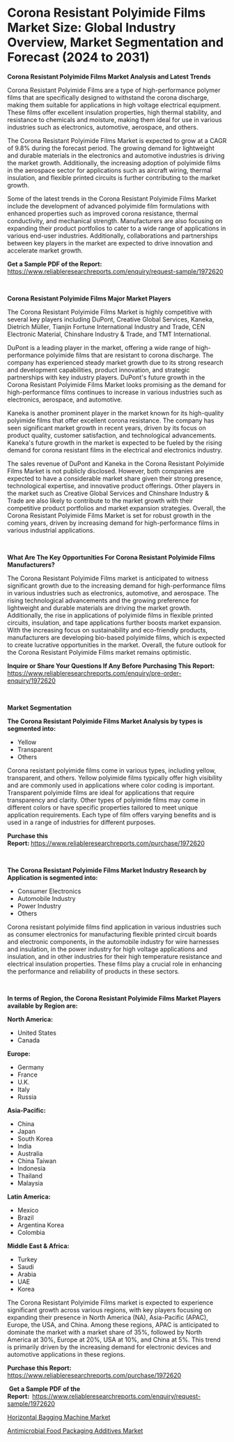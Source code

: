 <p><h1>Corona Resistant Polyimide Films Market Size: Global Industry Overview, Market Segmentation and Forecast (2024 to 2031)</h1></p><p><strong>Corona Resistant Polyimide Films Market Analysis and Latest Trends</strong></p>
<p><p>Corona Resistant Polyimide Films are a type of high-performance polymer films that are specifically designed to withstand the corona discharge, making them suitable for applications in high voltage electrical equipment. These films offer excellent insulation properties, high thermal stability, and resistance to chemicals and moisture, making them ideal for use in various industries such as electronics, automotive, aerospace, and others.</p><p>The Corona Resistant Polyimide Films Market is expected to grow at a CAGR of 9.8% during the forecast period. The growing demand for lightweight and durable materials in the electronics and automotive industries is driving the market growth. Additionally, the increasing adoption of polyimide films in the aerospace sector for applications such as aircraft wiring, thermal insulation, and flexible printed circuits is further contributing to the market growth.</p><p>Some of the latest trends in the Corona Resistant Polyimide Films Market include the development of advanced polyimide film formulations with enhanced properties such as improved corona resistance, thermal conductivity, and mechanical strength. Manufacturers are also focusing on expanding their product portfolios to cater to a wide range of applications in various end-user industries. Additionally, collaborations and partnerships between key players in the market are expected to drive innovation and accelerate market growth.</p></p>
<p><strong>Get a Sample PDF of the Report:&nbsp;</strong> <a href="https://www.reliableresearchreports.com/enquiry/request-sample/1972620">https://www.reliableresearchreports.com/enquiry/request-sample/1972620</a></p>
<p>&nbsp;</p>
<p><strong>Corona Resistant Polyimide Films Major Market Players</strong></p>
<p><p>The Corona Resistant Polyimide Films Market is highly competitive with several key players including DuPont, Creative Global Services, Kaneka, Dietrich Müller, Tianjin Fortune International Industry and Trade, CEN Electronic Material, Chinshare Industry & Trade, and TMT International.</p><p>DuPont is a leading player in the market, offering a wide range of high-performance polyimide films that are resistant to corona discharge. The company has experienced steady market growth due to its strong research and development capabilities, product innovation, and strategic partnerships with key industry players. DuPont's future growth in the Corona Resistant Polyimide Films Market looks promising as the demand for high-performance films continues to increase in various industries such as electronics, aerospace, and automotive.</p><p>Kaneka is another prominent player in the market known for its high-quality polyimide films that offer excellent corona resistance. The company has seen significant market growth in recent years, driven by its focus on product quality, customer satisfaction, and technological advancements. Kaneka's future growth in the market is expected to be fueled by the rising demand for corona resistant films in the electrical and electronics industry.</p><p>The sales revenue of DuPont and Kaneka in the Corona Resistant Polyimide Films Market is not publicly disclosed. However, both companies are expected to have a considerable market share given their strong presence, technological expertise, and innovative product offerings. Other players in the market such as Creative Global Services and Chinshare Industry & Trade are also likely to contribute to the market growth with their competitive product portfolios and market expansion strategies. Overall, the Corona Resistant Polyimide Films Market is set for robust growth in the coming years, driven by increasing demand for high-performance films in various industrial applications.</p></p>
<p>&nbsp;</p>
<p><strong>What Are The Key Opportunities For Corona Resistant Polyimide Films Manufacturers?</strong></p>
<p><p>The Corona Resistant Polyimide Films market is anticipated to witness significant growth due to the increasing demand for high-performance films in various industries such as electronics, automotive, and aerospace. The rising technological advancements and the growing preference for lightweight and durable materials are driving the market growth. Additionally, the rise in applications of polyimide films in flexible printed circuits, insulation, and tape applications further boosts market expansion. With the increasing focus on sustainability and eco-friendly products, manufacturers are developing bio-based polyimide films, which is expected to create lucrative opportunities in the market. Overall, the future outlook for the Corona Resistant Polyimide Films market remains optimistic.</p></p>
<p><strong>Inquire or Share Your Questions If Any Before Purchasing This Report:</strong> <a href="https://www.reliableresearchreports.com/enquiry/pre-order-enquiry/1972620">https://www.reliableresearchreports.com/enquiry/pre-order-enquiry/1972620</a></p>
<p>&nbsp;</p>
<p><strong>Market Segmentation</strong></p>
<p><strong>The Corona Resistant Polyimide Films Market Analysis by types is segmented into:</strong></p>
<p><ul><li>Yellow</li><li>Transparent</li><li>Others</li></ul></p>
<p><p>Corona resistant polyimide films come in various types, including yellow, transparent, and others. Yellow polyimide films typically offer high visibility and are commonly used in applications where color coding is important. Transparent polyimide films are ideal for applications that require transparency and clarity. Other types of polyimide films may come in different colors or have specific properties tailored to meet unique application requirements. Each type of film offers varying benefits and is used in a range of industries for different purposes.</p></p>
<p><strong>Purchase this Report:&nbsp;</strong><a href="https://www.reliableresearchreports.com/purchase/1972620">https://www.reliableresearchreports.com/purchase/1972620</a></p>
<p>&nbsp;</p>
<p><strong>The Corona Resistant Polyimide Films Market Industry Research by Application is segmented into:</strong></p>
<p><ul><li>Consumer Electronics</li><li>Automobile Industry</li><li>Power Industry</li><li>Others</li></ul></p>
<p><p>Corona resistant polyimide films find application in various industries such as consumer electronics for manufacturing flexible printed circuit boards and electronic components, in the automobile industry for wire harnesses and insulation, in the power industry for high voltage applications and insulation, and in other industries for their high temperature resistance and electrical insulation properties. These films play a crucial role in enhancing the performance and reliability of products in these sectors.</p></p>
<p>&nbsp;</p>
<p><strong>In terms of Region, the Corona Resistant Polyimide Films Market Players available by Region are:</strong></p>
<p>
    <p> <strong> North America: </strong>
        <ul>
            <li>United States</li>
            <li>Canada</li>
        </ul>
        </p> 
    <p> <strong> Europe: </strong>
        <ul>
            <li>Germany</li>
            <li>France</li>
            <li>U.K.</li>
            <li>Italy</li>
            <li>Russia</li>
        </ul>
        </p> 
    <p> <strong> Asia-Pacific: </strong>
        <ul>
            <li>China</li>
            <li>Japan</li>
            <li>South Korea</li>
            <li>India</li>
            <li>Australia</li>
            <li>China Taiwan</li>
            <li>Indonesia</li>
            <li>Thailand</li>
            <li>Malaysia</li>
        </ul>
        </p> 
    <p> <strong> Latin America: </strong>
        <ul>
            <li>Mexico</li>
            <li>Brazil</li>
            <li>Argentina Korea</li>
            <li>Colombia</li>
        </ul>
        </p> 
    <p> <strong> Middle East & Africa: </strong>
        <ul>
            <li>Turkey</li>
            <li>Saudi</li>
            <li>Arabia</li>
            <li>UAE</li>
            <li>Korea</li>
        </ul>
    </p>
    </p>
<p><p>The Corona Resistant Polyimide Films market is expected to experience significant growth across various regions, with key players focusing on expanding their presence in North America (NA), Asia-Pacific (APAC), Europe, the USA, and China. Among these regions, APAC is anticipated to dominate the market with a market share of 35%, followed by North America at 30%, Europe at 20%, USA at 10%, and China at 5%. This trend is primarily driven by the increasing demand for electronic devices and automotive applications in these regions.</p></p>
<p><strong>Purchase this Report: </strong><a href="https://www.reliableresearchreports.com/purchase/1972620">https://www.reliableresearchreports.com/purchase/1972620</a></p>
<p>&nbsp;<strong>Get a Sample PDF of the Report:&nbsp;&nbsp;</strong><a href="https://www.reliableresearchreports.com/enquiry/request-sample/1972620">https://www.reliableresearchreports.com/enquiry/request-sample/1972620</a></p>
<p><strong></strong></p>
<p><p><a href="https://crocus-run-b5a.notion.site/Horizontal-Bagging-Machine-Market-Research-Report-Unlocks-Analysis-on-the-Market-Financial-Status-M-6656a254212f43078d663aa267930e43">Horizontal Bagging Machine Market</a></p><p><a href="https://view.publitas.com/reportprime-1/antimicrobial-food-packaging-additives-market-size-and-growth-market-segmentation-regional-and-country-breakdowns-and-market-trends-for-period-from-2024-2031/">Antimicrobial Food Packaging Additives Market</a></p></p>
